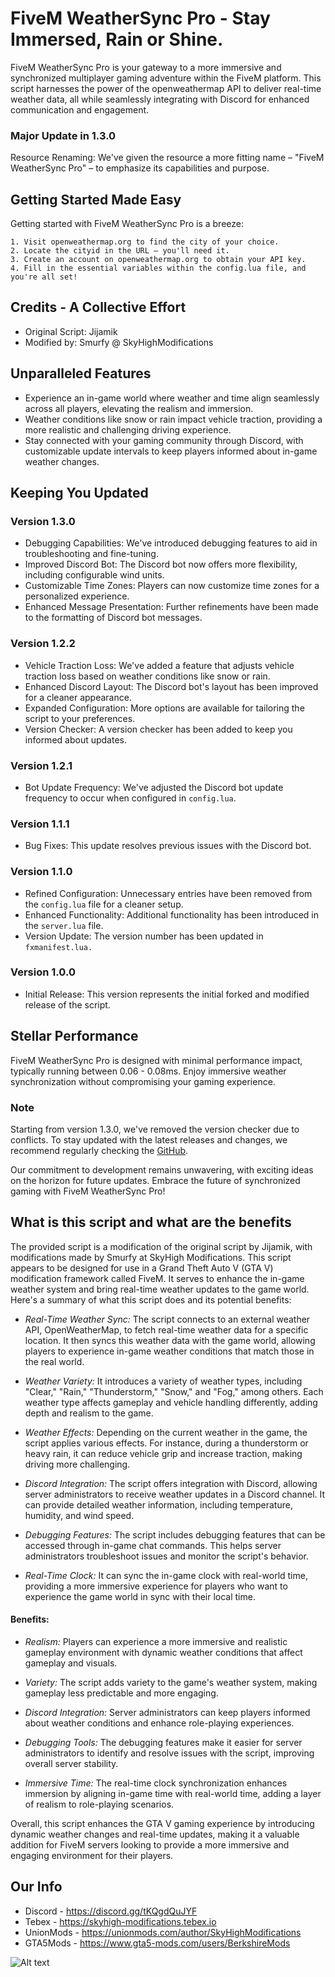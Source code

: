 # FiveM WeatherSync Pro - Stay Immersed, Rain or Shine.
FiveM WeatherSync Pro is your gateway to a more immersive and synchronized multiplayer gaming adventure within the FiveM platform. This script harnesses the power of the openweathermap API to deliver real-time weather data, all while seamlessly integrating with Discord for enhanced communication and engagement.

### Major Update in 1.3.0
Resource Renaming: We've given the resource a more fitting name – "FiveM WeatherSync Pro" – to emphasize its capabilities and purpose.

## Getting Started Made Easy
Getting started with FiveM WeatherSync Pro is a breeze:
```
1. Visit openweathermap.org to find the city of your choice.
2. Locate the cityid in the URL – you'll need it.
3. Create an account on openweathermap.org to obtain your API key.
4. Fill in the essential variables within the config.lua file, and you're all set!
```

## Credits - A Collective Effort
* Original Script: Jijamik
* Modified by: Smurfy @ SkyHighModifications

## Unparalleled Features
* Experience an in-game world where weather and time align seamlessly across all players, elevating the realism and immersion.
* Weather conditions like snow or rain impact vehicle traction, providing a more realistic and challenging driving experience.
* Stay connected with your gaming community through Discord, with customizable update intervals to keep players informed about in-game weather changes.

## Keeping You Updated

### Version 1.3.0
* Debugging Capabilities: We've introduced debugging features to aid in troubleshooting and fine-tuning.
* Improved Discord Bot: The Discord bot now offers more flexibility, including configurable wind units.
* Customizable Time Zones: Players can now customize time zones for a personalized experience.
* Enhanced Message Presentation: Further refinements have been made to the formatting of Discord bot messages.

### Version 1.2.2
* Vehicle Traction Loss: We've added a feature that adjusts vehicle traction loss based on weather conditions like snow or rain.
* Enhanced Discord Layout: The Discord bot's layout has been improved for a cleaner appearance.
* Expanded Configuration: More options are available for tailoring the script to your preferences.
* Version Checker: A version checker has been added to keep you informed about updates.

### Version 1.2.1
* Bot Update Frequency: We've adjusted the Discord bot update frequency to occur when configured in `config.lua`.

### Version 1.1.1
* Bug Fixes: This update resolves previous issues with the Discord bot.

### Version 1.1.0
* Refined Configuration: Unnecessary entries have been removed from the `config.lua` file for a cleaner setup.
* Enhanced Functionality: Additional functionality has been introduced in the `server.lua` file.
* Version Update: The version number has been updated in `fxmanifest.lua.`

### Version 1.0.0
* Initial Release: This version represents the initial forked and modified release of the script.

## Stellar Performance
FiveM WeatherSync Pro is designed with minimal performance impact, typically running between 0.06 - 0.08ms. Enjoy immersive weather synchronization without compromising your gaming experience.

### Note
Starting from version 1.3.0, we've removed the version checker due to conflicts. To stay updated with the latest releases and changes, we recommend regularly checking the [GitHub](https://github.com/SkyHighModifications/FiveM-WeatherSync-Pro).

Our commitment to development remains unwavering, with exciting ideas on the horizon for future updates. Embrace the future of synchronized gaming with FiveM WeatherSync Pro!

## What is this script and what are the benefits
The provided script is a modification of the original script by Jijamik, with modifications made by Smurfy at SkyHigh Modifications. This script appears to be designed for use in a Grand Theft Auto V (GTA V) modification framework called FiveM. It serves to enhance the in-game weather system and bring real-time weather updates to the game world. Here's a summary of what this script does and its potential benefits:

* *Real-Time Weather Sync:* The script connects to an external weather API, OpenWeatherMap, to fetch real-time weather data for a specific location. It then syncs this weather data with the game world, allowing players to experience in-game weather conditions that match those in the real world.

* *Weather Variety:* It introduces a variety of weather types, including "Clear," "Rain," "Thunderstorm," "Snow," and "Fog," among others. Each weather type affects gameplay and vehicle handling differently, adding depth and realism to the game.

* *Weather Effects:* Depending on the current weather in the game, the script applies various effects. For instance, during a thunderstorm or heavy rain, it can reduce vehicle grip and increase traction, making driving more challenging.

* *Discord Integration:* The script offers integration with Discord, allowing server administrators to receive weather updates in a Discord channel. It can provide detailed weather information, including temperature, humidity, and wind speed.

* *Debugging Features:* The script includes debugging features that can be accessed through in-game chat commands. This helps server administrators troubleshoot issues and monitor the script's behavior.

* *Real-Time Clock:* It can sync the in-game clock with real-world time, providing a more immersive experience for players who want to experience the game world in sync with their local time.

#### Benefits:

* *Realism:* Players can experience a more immersive and realistic gameplay environment with dynamic weather conditions that affect gameplay and visuals.

* *Variety:* The script adds variety to the game's weather system, making gameplay less predictable and more engaging.

* *Discord Integration:* Server administrators can keep players informed about weather conditions and enhance role-playing experiences.

* *Debugging Tools:* The debugging features make it easier for server administrators to identify and resolve issues with the script, improving overall server stability.

* *Immersive Time:* The real-time clock synchronization enhances immersion by aligning in-game time with real-world time, adding a layer of realism to role-playing scenarios.

Overall, this script enhances the GTA V gaming experience by introducing dynamic weather changes and real-time updates, making it a valuable addition for FiveM servers looking to provide a more immersive and engaging environment for their players.

## Our Info
* Discord - https://discord.gg/tKQgdQuJYF
* Tebex - https://skyhigh-modifications.tebex.io
* UnionMods - https://unionmods.com/author/SkyHighModifications
* GTA5Mods - https://www.gta5-mods.com/users/BerkshireMods

![Alt text](https://media.discordapp.net/attachments/1078233036853891132/1139571299933507644/mod.png)
